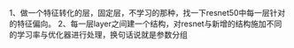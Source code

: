 1、做一个特征转化的层，固定层，不学习的那种，找一下resnet50中每一层针对的特征偏向。
2、每一层layer之间建一个结构，对resnet与新增的结构施加不同的学习率与优化器进行处理，换句话说就是参数分组